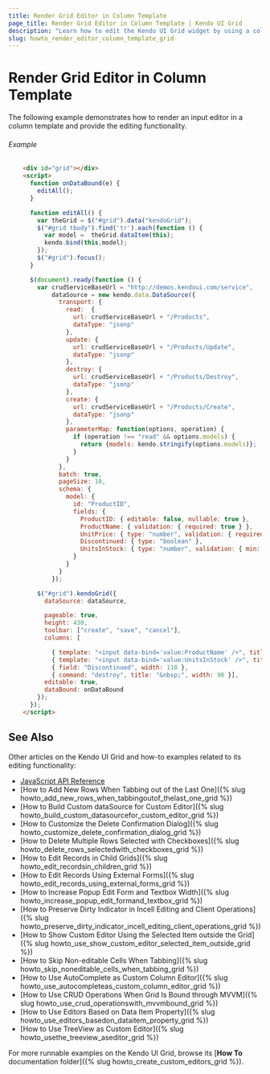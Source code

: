 ```yaml
---
title: Render Grid Editor in Column Template
page_title: Render Grid Editor in Column Template | Kendo UI Grid
description: "Learn how to edit the Kendo UI Grid widget by using a column template."
slug: howto_render_editor_column_template_grid
---
```


# Render Grid Editor in Column Template

The following example demonstrates how to render an input editor in a column template and provide the editing functionality.

###### Example

```html
    <div id="grid"></div>
    <script>
      function onDataBound(e) {
        editAll();   
      }

      function editAll() {
        var theGrid = $("#grid").data("kendoGrid");
        $("#grid tbody").find('tr').each(function () {
          var model =  theGrid.dataItem(this);
          kendo.bind(this,model);
        });
        $("#grid").focus();
      }

      $(document).ready(function () {
        var crudServiceBaseUrl = "http://demos.kendoui.com/service",
            dataSource = new kendo.data.DataSource({
              transport: {
                read:  {
                  url: crudServiceBaseUrl + "/Products",
                  dataType: "jsonp"
                },
                update: {
                  url: crudServiceBaseUrl + "/Products/Update",
                  dataType: "jsonp"
                },
                destroy: {
                  url: crudServiceBaseUrl + "/Products/Destroy",
                  dataType: "jsonp"
                },
                create: {
                  url: crudServiceBaseUrl + "/Products/Create",
                  dataType: "jsonp"
                },
                parameterMap: function(options, operation) {
                  if (operation !== "read" && options.models) {
                    return {models: kendo.stringify(options.models)};
                  }
                }
              },
              batch: true,
              pageSize: 10,
              schema: {
                model: {
                  id: "ProductID",
                  fields: {
                    ProductID: { editable: false, nullable: true },
                    ProductName: { validation: { required: true } },
                    UnitPrice: { type: "number", validation: { required: true, min: 1} },
                    Discontinued: { type: "boolean" },
                    UnitsInStock: { type: "number", validation: { min: 0, required: true } }
                  }
                }
              }
            });

        $("#grid").kendoGrid({
          dataSource: dataSource,

          pageable: true,
          height: 430,
          toolbar: ["create", "save", "cancel"],
          columns: [

            { template: "<input data-bind='value:ProductName' />", title: "Product Name", width: 110 },
            { template: "<input data-bind='value:UnitsInStock' />", title: "Units In Stock", width: 110 },
            { field: "Discontinued", width: 110 },
            { command: "destroy", title: "&nbsp;", width: 90 }],
          editable: true,
          dataBound: onDataBound
        });
      });
    </script>
```

## See Also

Other articles on the Kendo UI Grid and how-to examples related to its editing functionality:

* [JavaScript API Reference](/api/javascript/ui/grid)
* [How to Add New Rows When Tabbing out of the Last One]({% slug howto_add_new_rows_when_tabbingoutof_thelast_one_grid %})
* [How to Build Custom dataSource for Custom Editor]({% slug howto_build_custom_datasourcefor_custom_editor_grid %})
* [How to Customize the Delete Confirmation Dialog]({% slug howto_customize_delete_confirmation_dialog_grid %})
* [How to Delete Multiple Rows Selected with Checkboxes]({% slug howto_delete_rows_selectedwith_checkboxes_grid %})
* [How to Edit Records in Child Grids]({% slug howto_edit_recordsin_children_grid %})
* [How to Edit Records Using External Forms]({% slug howto_edit_records_using_external_forms_grid %})
* [How to Increase Popup Edit Form and Textbox Width]({% slug howto_increase_popup_edit_formand_textbox_grid %})
* [How to Preserve Dirty Indicator in Incell Editing and Client Operations]({% slug howto_preserve_dirty_indicator_incell_editing_client_operations_grid %})
* [How to Show Custom Editor Using the Selected Item outside the Grid]({% slug howto_use_show_custom_editor_selected_item_outside_grid %})
* [How to Skip Non-editable Cells When Tabbing]({% slug howto_skip_noneditable_cells_when_tabbing_grid %})
* [How to Use AutoComplete as Custom Column Editor]({% slug howto_use_autocompleteas_custom_column_editor_grid %})
* [How to Use CRUD Operations When Grid Is Bound through MVVM]({% slug howto_use_crud_operationswith_mvvmbound_grid %})
* [How to Use Editors Based on Data Item Property]({% slug howto_use_editors_basedon_dataitem_property_grid %})
* [How to Use TreeView as Custom Editor]({% slug howto_usethe_treeview_aseditor_grid %})

For more runnable examples on the Kendo UI Grid, browse its [**How To** documentation folder]({% slug howto_create_custom_editors_grid %}).
